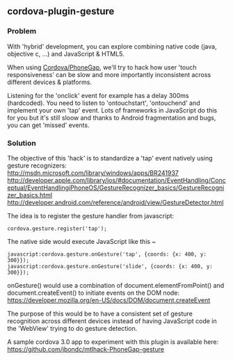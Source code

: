 cordova-plugin-gesture
----------------------------

### Problem

With 'hybrid' development, you can explore combining native code (java, objective c, ...) and JavaScript & HTML5.

When using [Cordova/PhoneGap][1], we'll try to hack how user 'touch responsiveness' can be slow and more importantly inconsistent across different devices & platforms.

Listening for the 'onclick' event for example has a delay 300ms (hardcoded). You need to listen to 'ontouchstart', 'ontouchend' and implement your own 'tap' event. Lots of frameworks in JavaScript do this for you but it's still sloow and thanks to Android fragmentation and bugs, you can get 'missed' events.

### Solution

The objective of this 'hack' is to standardize a 'tap' event natively using gesture recognizers:
http://msdn.microsoft.com/library/windows/apps/BR241937
http://developer.apple.com/library/ios/#documentation/EventHandling/Conceptual/EventHandlingiPhoneOS/GestureRecognizer_basics/GestureRecognizer_basics.html
http://developer.android.com/reference/android/view/GestureDetector.html

The idea is to register the gesture handler from javascript:

	cordova.gesture.register('tap');

The native side would execute JavaScript like this ~

	javascript:cordova.gesture.onGesture('tap', {coords: {x: 400, y: 300}}); 
	javascript:cordova.gesture.onGesture('slide', {coords: {x: 400, y: 300}});
 
onGesture() would use a combination of document.elementFromPoint() and document.createEvent() to initiate events on the DOM node:
https://developer.mozilla.org/en-US/docs/DOM/document.createEvent

The purpose of this would be to have a consistent set of gesture recognition across different devices instead of having JavaScript code in the 'WebView' trying to do gesture detection.

A sample cordova 3.0 app to experiment with this plugin is available here:
https://github.com/jbondc/mtlhack-PhoneGap-gesture

[1]: http://cordova.apache.org/  "Cordova/PhoneGap"
